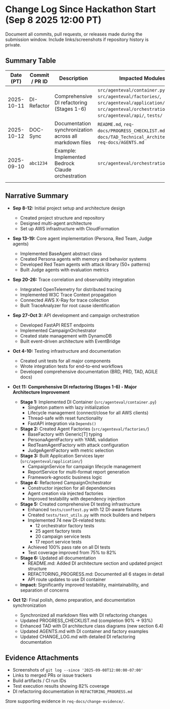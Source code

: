 # Change Log Since Hackathon Start (Sep 8 2025 12:00 PT)

Document all commits, pull requests, or releases made during the submission window. Include
links/screenshots if repository history is private.

## Summary Table

| Date (PT)  | Commit / PR ID | Description                                             | Impacted Modules                                                                                                                                       | Reviewer            |
| ---------- | -------------- | ------------------------------------------------------- | ------------------------------------------------------------------------------------------------------------------------------------------------------ | ------------------- |
| 2025-10-11 | DI-Refactor    | Comprehensive DI refactoring (Stages 1-6)               | `src/agenteval/container.py`, `src/agenteval/factories/`, `src/agenteval/application/`, `src/agenteval/orchestration/`, `src/agenteval/api/`, `tests/` | Solo Developer      |
| 2025-10-12 | DOC-Sync       | Documentation synchronization across all markdown files | `README.md`, `req-docs/PROGRESS_CHECKLIST.md`, `req-docs/TAD_Technical_Architecture.md`, `req-docs/AGENTS.md`                                          | Solo Developer      |
| 2025-09-10 | `abc1234`      | Example: Implemented Bedrock Claude orchestration       | `src/agenteval/orchestration`                                                                                                                          | Issac Jose Ignatius |
|            |                |                                                         |                                                                                                                                                        |                     |

## Narrative Summary

- **Sep 8-12:** Initial project setup and architecture design

  - Created project structure and repository
  - Designed multi-agent architecture
  - Set up AWS infrastructure with CloudFormation

- **Sep 13-19:** Core agent implementation (Persona, Red Team, Judge agents)

  - Implemented BaseAgent abstract class
  - Created Persona agents with memory and behavior systems
  - Developed Red Team agents with attack library (50+ patterns)
  - Built Judge agents with evaluation metrics

- **Sep 20-26:** Trace correlation and observability integration

  - Integrated OpenTelemetry for distributed tracing
  - Implemented W3C Trace Context propagation
  - Connected AWS X-Ray for trace collection
  - Built TraceAnalyzer for root cause identification

- **Sep 27-Oct 3:** API development and campaign orchestration

  - Developed FastAPI REST endpoints
  - Implemented CampaignOrchestrator
  - Created state management with DynamoDB
  - Built event-driven architecture with EventBridge

- **Oct 4-10:** Testing infrastructure and documentation

  - Created unit tests for all major components
  - Wrote integration tests for end-to-end workflows
  - Developed comprehensive documentation (BRD, PRD, TAD, AGILE docs)

- **Oct 11:** **Comprehensive DI refactoring (Stages 1-6) - Major Architecture Improvement**

  - **Stage 1:** Implemented DI Container (`src/agenteval/container.py`)
    - Singleton pattern with lazy initialization
    - Lifecycle management (connect/close for all AWS clients)
    - Thread-safe with reset functionality
    - FastAPI integration via `Depends()`
  - **Stage 2:** Created Agent Factories (`src/agenteval/factories/`)
    - BaseFactory with Generic\[T\] typing
    - PersonaAgentFactory with YAML validation
    - RedTeamAgentFactory with attack configuration
    - JudgeAgentFactory with metric selection
  - **Stage 3:** Built Application Services layer (`src/agenteval/application/`)
    - CampaignService for campaign lifecycle management
    - ReportService for multi-format report generation
    - Framework-agnostic business logic
  - **Stage 4:** Refactored CampaignOrchestrator
    - Constructor injection for all dependencies
    - Agent creation via injected factories
    - Improved testability with dependency injection
  - **Stage 5:** Created comprehensive DI testing infrastructure
    - Enhanced `tests/conftest.py` with 12 DI-aware fixtures
    - Created `tests/test_utils.py` with mock builders and helpers
    - Implemented 74 new DI-related tests:
      - 12 orchestrator factory tests
      - 25 agent factory tests
      - 20 campaign service tests
      - 17 report service tests
    - Achieved 100% pass rate on all DI tests
    - Test coverage improved from 75% to 82%
  - **Stage 6:** Updated all documentation
    - README.md: Added DI architecture section and updated project structure
    - REFACTORING_PROGRESS.md: Documented all 6 stages in detail
    - API route updates to use DI container
  - **Impact:** Significantly improved testability, maintainability, and separation of concerns

- **Oct 12:** Final polish, demo preparation, and documentation synchronization

  - Synchronized all markdown files with DI refactoring changes
  - Updated PROGRESS_CHECKLIST.md (completion 90% → 93%)
  - Enhanced TAD with DI architecture class diagrams (new section 6.4)
  - Updated AGENTS.md with DI container and factory examples
  - Updated CHANGE_LOG.md with detailed DI refactoring documentation

## Evidence Attachments

- Screenshots of `git log --since '2025-09-08T12:00:00-07:00'`
- Links to merged PRs or issue trackers
- Build artifacts / CI run IDs
- Test execution results showing 82% coverage
- DI refactoring documentation in `REFACTORING_PROGRESS.md`

Store supporting evidence in `req-docs/change-evidence/`.
